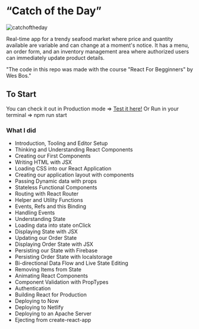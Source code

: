 # “Catch of the Day”

![catchoftheday](https://user-images.githubusercontent.com/32134460/42626977-f86a832e-85cb-11e8-8c04-ae793a10a58f.gif)

Real-time app for a trendy seafood market where price and quantity available are variable and can change at a moment's notice. It has a menu, an order form, and an inventory management area where authorized users can immediately update product details.

"The code in this repo was made with the course "React For Begginners" by Wes Bos."

## To Start

You can check it out in Production mode => <a href="https://cotd-zybigcxzhs.now.sh">Test it here!</a>
Or Run in your terminal => npm run start

### What I did

- Introduction, Tooling and Editor Setup
- Thinking and Understanding React Components
- Creating our First Components
- Writing HTML with JSX
- Loading CSS into our React Application
- Creating our application layout with components
- Passing Dynamic data with props
- Stateless Functional Components
- Routing with React Router
- Helper and Utility Functions
- Events, Refs and this Binding
- Handling Events
- Understanding State
- Loading data into state onClick
- Displaying State with JSX
- Updating our Order State
- Displaying Order State with JSX
- Persisting our State with Firebase
- Persisting Order State with localstorage
- Bi-directional Data Flow and Live State Editing
- Removing Items from State
- Animating React Components
- Component Validation with PropTypes
- Authentication
- Building React for Production
- Deploying to Now
- Deploying to Netlify
- Deploying to an Apache Server
- Ejecting from create-react-app
